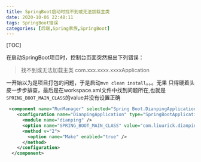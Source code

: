 ```yaml
---
title: SpringBoot启动时找不到或无法加载主类
date: 2020-10-06 22:48:11
tags: SpringBoot错误
categories: [后端,Spring家族,SpringBoot]
---
```

[TOC]

<!--more-->

在启动SpringBoot项目时，控制台页面突然报出下列错误：

>找不到或无法加载主类 com.xxx.xxxx.xxxxApplication



一开始以为是项目打包的问题，于是启动`mvn clean install`。。。无果
只得硬着头皮一步步排查，最后是在workspace.xml文件中找到问题所在,也就是`SPRING_BOOT_MAIN_CLASS`的value并没有设置正确

```xml
 <component name="RunManager" selected="Spring Boot.DianpingApplication">
    <configuration name="DianpingApplication" type="SpringBootApplicationConfigurationType" factoryName="Spring Boot">
      <module name="dianping" />
      <option name="SPRING_BOOT_MAIN_CLASS" value="com.liuurick.dianping.DianpingApplication" />
      <method v="2">
        <option name="Make" enabled="true" />
      </method>
    </configuration>
  </component>

```